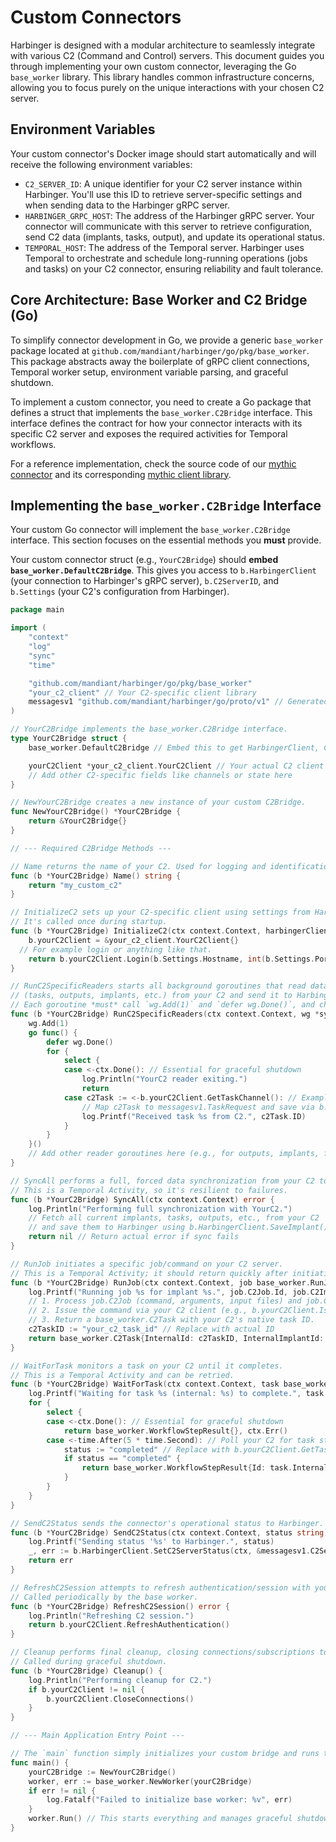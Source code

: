 # Custom Connectors

Harbinger is designed with a modular architecture to seamlessly integrate with various C2 (Command and Control) servers. This document guides you through implementing your own custom connector, leveraging the Go `base_worker` library. This library handles common infrastructure concerns, allowing you to focus purely on the unique interactions with your chosen C2 server.

## Environment Variables

Your custom connector's Docker image should start automatically and will receive the following environment variables:

  * `C2_SERVER_ID`: A unique identifier for your C2 server instance within Harbinger. You'll use this ID to retrieve server-specific settings and when sending data to the Harbinger gRPC server.
  * `HARBINGER_GRPC_HOST`: The address of the Harbinger gRPC server. Your connector will communicate with this server to retrieve configuration, send C2 data (implants, tasks, output), and update its operational status.
  * `TEMPORAL_HOST`: The address of the Temporal server. Harbinger uses Temporal to orchestrate and schedule long-running operations (jobs and tasks) on your C2 connector, ensuring reliability and fault tolerance.

## Core Architecture: Base Worker and C2 Bridge (Go)

To simplify connector development in Go, we provide a generic `base_worker` package located at `github.com/mandiant/harbinger/go/pkg/base_worker`. This package abstracts away the boilerplate of gRPC client connections, Temporal worker setup, environment variable parsing, and graceful shutdown.

To implement a custom connector, you need to create a Go package that defines a struct that implements the `base_worker.C2Bridge` interface. This interface defines the contract for how your connector interacts with its specific C2 server and exposes the required activities for Temporal workflows.

For a reference implementation, check the source code of our [mythic connector](../go/cmd/mythic_go/main.go) and its corresponding [mythic client library](../go/pkg/mythic/mythic.go).

## Implementing the `base_worker.C2Bridge` Interface
Your custom Go connector will implement the `base_worker.C2Bridge` interface. This section focuses on the essential methods you **must** provide.

Your custom connector struct (e.g., `YourC2Bridge`) should **embed `base_worker.DefaultC2Bridge`**. This gives you access to `b.HarbingerClient` (your connection to Harbinger's gRPC server), `b.C2ServerID`, and `b.Settings` (your C2's configuration from Harbinger).

```go
package main

import (
	"context"
	"log"
	"sync"
	"time"

	"github.com/mandiant/harbinger/go/pkg/base_worker"
	"your_c2_client" // Your C2-specific client library
	messagesv1 "github.com/mandiant/harbinger/go/proto/v1" // Generated Protobufs
)

// YourC2Bridge implements the base_worker.C2Bridge interface.
type YourC2Bridge struct {
	base_worker.DefaultC2Bridge // Embed this to get HarbingerClient, C2ServerID, Settings

	yourC2Client *your_c2_client.YourC2Client // Your actual C2 client instance
	// Add other C2-specific fields like channels or state here
}

// NewYourC2Bridge creates a new instance of your custom C2Bridge.
func NewYourC2Bridge() *YourC2Bridge {
	return &YourC2Bridge{}
}

// --- Required C2Bridge Methods ---

// Name returns the name of your C2. Used for logging and identification.
func (b *YourC2Bridge) Name() string {
	return "my_custom_c2"
}

// InitializeC2 sets up your C2-specific client using settings from Harbinger.
// It's called once during startup.
func (b *YourC2Bridge) InitializeC2(ctx context.Context, harbingerClient messagesv1.HarbingerClient, c2ServerID string, settings *messagesv1.SettingsResponse) error {
	b.yourC2Client = &your_c2_client.YourC2Client{}
  // For example login or anything like that.
	return b.yourC2Client.Login(b.Settings.Hostname, int(b.Settings.Port), b.Settings.Username, b.Settings.Password)
}

// RunC2SpecificReaders starts all background goroutines that read data
// (tasks, outputs, implants, etc.) from your C2 and send it to Harbinger.
// Each goroutine *must* call `wg.Add(1)` and `defer wg.Done()`, and check `ctx.Done()`.
func (b *YourC2Bridge) RunC2SpecificReaders(ctx context.Context, wg *sync.WaitGroup) {
	wg.Add(1)
	go func() {
		defer wg.Done()
		for {
			select {
			case <-ctx.Done(): // Essential for graceful shutdown
				log.Println("YourC2 reader exiting.")
				return
			case c2Task := <-b.yourC2Client.GetTaskChannel(): // Example: Get data from your C2
				// Map c2Task to messagesv1.TaskRequest and save via b.HarbingerClient.SaveTask(ctx, ...)
				log.Printf("Received task %s from C2.", c2Task.ID)
			}
		}
	}()
	// Add other reader goroutines here (e.g., for outputs, implants, files)
}

// SyncAll performs a full, forced data synchronization from your C2 to Harbinger.
// This is a Temporal Activity, so it's resilient to failures.
func (b *YourC2Bridge) SyncAll(ctx context.Context) error {
	log.Println("Performing full synchronization with YourC2.")
	// Fetch all current implants, tasks, outputs, etc., from your C2
	// and save them to Harbinger using b.HarbingerClient.SaveImplant(), SaveTask(), etc.
	return nil // Return actual error if sync fails
}

// RunJob initiates a specific job/command on your C2 server.
// This is a Temporal Activity; it should return quickly after initiating the task.
func (b *YourC2Bridge) RunJob(ctx context.Context, job base_worker.RunJob) (base_worker.C2Task, error) {
	log.Printf("Running job %s for implant %s.", job.C2Job.Id, job.C2Implant.InternalId)
	// 1. Process job.C2Job (command, arguments, input files) and job.C2Implant.InternalId.
	// 2. Issue the command via your C2 client (e.g., b.yourC2Client.IssueCommand(...)).
	// 3. Return a base_worker.C2Task with your C2's native task ID.
	c2TaskID := "your_c2_task_id" // Replace with actual ID
	return base_worker.C2Task{InternalId: c2TaskID, InternalImplantId: job.C2Implant.InternalId, C2ServerId: b.C2ServerID, Status: "submitted"}, nil
}

// WaitForTask monitors a task on your C2 until it completes.
// This is a Temporal Activity and can be retried.
func (b *YourC2Bridge) WaitForTask(ctx context.Context, task base_worker.C2Task) (base_worker.WorkflowStepResult, error) {
	log.Printf("Waiting for task %s (internal: %s) to complete.", task.Id, task.InternalId)
	for {
		select {
		case <-ctx.Done(): // Essential for graceful shutdown
			return base_worker.WorkflowStepResult{}, ctx.Err()
		case <-time.After(5 * time.Second): // Poll your C2 for task status
			status := "completed" // Replace with b.yourC2Client.GetTaskStatus(ctx, task.InternalId)
			if status == "completed" {
				return base_worker.WorkflowStepResult{Id: task.InternalId, Status: status}, nil
			}
		}
	}
}

// SendC2Status sends the connector's operational status to Harbinger.
func (b *YourC2Bridge) SendC2Status(ctx context.Context, status string) error {
	log.Printf("Sending status '%s' to Harbinger.", status)
	_, err := b.HarbingerClient.SetC2ServerStatus(ctx, &messagesv1.C2ServerStatusRequest{C2ServerId: b.C2ServerID, Status: status, Name: b.Name()})
	return err
}

// RefreshC2Session attempts to refresh authentication/session with your C2.
// Called periodically by the base worker.
func (b *YourC2Bridge) RefreshC2Session() error {
	log.Println("Refreshing C2 session.")
	return b.yourC2Client.RefreshAuthentication()
}

// Cleanup performs final cleanup, closing connections/subscriptions to your C2.
// Called during graceful shutdown.
func (b *YourC2Bridge) Cleanup() {
	log.Println("Performing cleanup for C2.")
	if b.yourC2Client != nil {
		b.yourC2Client.CloseConnections()
	}
}

// --- Main Application Entry Point ---

// The `main` function simply initializes your custom bridge and runs the base worker.
func main() {
	yourC2Bridge := NewYourC2Bridge()
	worker, err := base_worker.NewWorker(yourC2Bridge)
	if err != nil {
		log.Fatalf("Failed to initialize base worker: %v", err)
	}
	worker.Run() // This starts everything and manages graceful shutdown.
}
```
